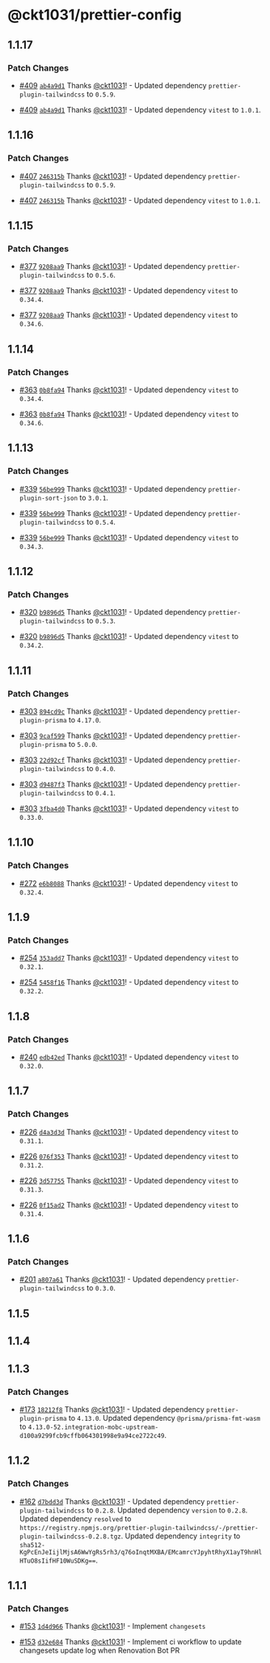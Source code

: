 # @ckt1031/prettier-config

## 1.1.17

### Patch Changes

- [#409](https://github.com/ckt1031/nodejs-config/pull/409) [`ab4a9d1`](https://github.com/ckt1031/nodejs-config/commit/ab4a9d1b403aa0bf470cf2baec92ad5692bffcbb) Thanks [@ckt1031](https://github.com/ckt1031)! - Updated dependency `prettier-plugin-tailwindcss` to `0.5.9`.

- [#409](https://github.com/ckt1031/nodejs-config/pull/409) [`ab4a9d1`](https://github.com/ckt1031/nodejs-config/commit/ab4a9d1b403aa0bf470cf2baec92ad5692bffcbb) Thanks [@ckt1031](https://github.com/ckt1031)! - Updated dependency `vitest` to `1.0.1`.

## 1.1.16

### Patch Changes

- [#407](https://github.com/ckt1031/nodejs-config/pull/407) [`246315b`](https://github.com/ckt1031/nodejs-config/commit/246315b1d67d85c650e35f1df06f616367627db2) Thanks [@ckt1031](https://github.com/ckt1031)! - Updated dependency `prettier-plugin-tailwindcss` to `0.5.9`.

- [#407](https://github.com/ckt1031/nodejs-config/pull/407) [`246315b`](https://github.com/ckt1031/nodejs-config/commit/246315b1d67d85c650e35f1df06f616367627db2) Thanks [@ckt1031](https://github.com/ckt1031)! - Updated dependency `vitest` to `1.0.1`.

## 1.1.15

### Patch Changes

- [#377](https://github.com/ckt1031/nodejs-config/pull/377) [`9208aa9`](https://github.com/ckt1031/nodejs-config/commit/9208aa9721cc1fa9812bcdc307eb64492ca17656) Thanks [@ckt1031](https://github.com/ckt1031)! - Updated dependency `prettier-plugin-tailwindcss` to `0.5.6`.

- [#377](https://github.com/ckt1031/nodejs-config/pull/377) [`9208aa9`](https://github.com/ckt1031/nodejs-config/commit/9208aa9721cc1fa9812bcdc307eb64492ca17656) Thanks [@ckt1031](https://github.com/ckt1031)! - Updated dependency `vitest` to `0.34.4`.

- [#377](https://github.com/ckt1031/nodejs-config/pull/377) [`9208aa9`](https://github.com/ckt1031/nodejs-config/commit/9208aa9721cc1fa9812bcdc307eb64492ca17656) Thanks [@ckt1031](https://github.com/ckt1031)! - Updated dependency `vitest` to `0.34.6`.

## 1.1.14

### Patch Changes

- [#363](https://github.com/ckt1031/nodejs-config/pull/363) [`0b8fa94`](https://github.com/ckt1031/nodejs-config/commit/0b8fa940aebeac44f1fde081b09a9a1088db2faf) Thanks [@ckt1031](https://github.com/ckt1031)! - Updated dependency `vitest` to `0.34.4`.

- [#363](https://github.com/ckt1031/nodejs-config/pull/363) [`0b8fa94`](https://github.com/ckt1031/nodejs-config/commit/0b8fa940aebeac44f1fde081b09a9a1088db2faf) Thanks [@ckt1031](https://github.com/ckt1031)! - Updated dependency `vitest` to `0.34.6`.

## 1.1.13

### Patch Changes

- [#339](https://github.com/ckt1031/nodejs-config/pull/339) [`56be999`](https://github.com/ckt1031/nodejs-config/commit/56be999a89136ac578241a250b07428c7702bdc4) Thanks [@ckt1031](https://github.com/ckt1031)! - Updated dependency `prettier-plugin-sort-json` to `3.0.1`.

- [#339](https://github.com/ckt1031/nodejs-config/pull/339) [`56be999`](https://github.com/ckt1031/nodejs-config/commit/56be999a89136ac578241a250b07428c7702bdc4) Thanks [@ckt1031](https://github.com/ckt1031)! - Updated dependency `prettier-plugin-tailwindcss` to `0.5.4`.

- [#339](https://github.com/ckt1031/nodejs-config/pull/339) [`56be999`](https://github.com/ckt1031/nodejs-config/commit/56be999a89136ac578241a250b07428c7702bdc4) Thanks [@ckt1031](https://github.com/ckt1031)! - Updated dependency `vitest` to `0.34.3`.

## 1.1.12

### Patch Changes

- [#320](https://github.com/ckt1031/nodejs-config/pull/320) [`b9896d5`](https://github.com/ckt1031/nodejs-config/commit/b9896d5bccea97c4890a69c05edd33eec74b9fbf) Thanks [@ckt1031](https://github.com/ckt1031)! - Updated dependency `prettier-plugin-tailwindcss` to `0.5.3`.

- [#320](https://github.com/ckt1031/nodejs-config/pull/320) [`b9896d5`](https://github.com/ckt1031/nodejs-config/commit/b9896d5bccea97c4890a69c05edd33eec74b9fbf) Thanks [@ckt1031](https://github.com/ckt1031)! - Updated dependency `vitest` to `0.34.2`.

## 1.1.11

### Patch Changes

- [#303](https://github.com/ckt1031/nodejs-config/pull/303) [`894cd9c`](https://github.com/ckt1031/nodejs-config/commit/894cd9cd92edd852282b9486fe860768cb1a220e) Thanks [@ckt1031](https://github.com/ckt1031)! - Updated dependency `prettier-plugin-prisma` to `4.17.0`.

- [#303](https://github.com/ckt1031/nodejs-config/pull/303) [`9caf599`](https://github.com/ckt1031/nodejs-config/commit/9caf599192e80a9305a828ddd32357d1f4a4941c) Thanks [@ckt1031](https://github.com/ckt1031)! - Updated dependency `prettier-plugin-prisma` to `5.0.0`.

- [#303](https://github.com/ckt1031/nodejs-config/pull/303) [`22d92cf`](https://github.com/ckt1031/nodejs-config/commit/22d92cfc766493c0b6eebd337c11bd9f60497634) Thanks [@ckt1031](https://github.com/ckt1031)! - Updated dependency `prettier-plugin-tailwindcss` to `0.4.0`.

- [#303](https://github.com/ckt1031/nodejs-config/pull/303) [`d9487f3`](https://github.com/ckt1031/nodejs-config/commit/d9487f3ebd5ea770eeabcc112ebf680c310c7e3a) Thanks [@ckt1031](https://github.com/ckt1031)! - Updated dependency `prettier-plugin-tailwindcss` to `0.4.1`.

- [#303](https://github.com/ckt1031/nodejs-config/pull/303) [`3fba4d0`](https://github.com/ckt1031/nodejs-config/commit/3fba4d07408bd6e944f18fbe61bf432cf15a3259) Thanks [@ckt1031](https://github.com/ckt1031)! - Updated dependency `vitest` to `0.33.0`.

## 1.1.10

### Patch Changes

- [#272](https://github.com/ckt1031/nodejs-config/pull/272) [`e6b8088`](https://github.com/ckt1031/nodejs-config/commit/e6b808839c1514355bb33ef5f2f312d975bd4c3c) Thanks [@ckt1031](https://github.com/ckt1031)! - Updated dependency `vitest` to `0.32.4`.

## 1.1.9

### Patch Changes

- [#254](https://github.com/ckt1031/nodejs-config/pull/254) [`353add7`](https://github.com/ckt1031/nodejs-config/commit/353add7619d0879517a992ed4e8e27f97cbbb4e5) Thanks [@ckt1031](https://github.com/ckt1031)! - Updated dependency `vitest` to `0.32.1`.

- [#254](https://github.com/ckt1031/nodejs-config/pull/254) [`5458f16`](https://github.com/ckt1031/nodejs-config/commit/5458f16fc82b1f994f60d1e4b55bed20a1a3b5eb) Thanks [@ckt1031](https://github.com/ckt1031)! - Updated dependency `vitest` to `0.32.2`.

## 1.1.8

### Patch Changes

- [#240](https://github.com/ckt1031/nodejs-config/pull/240) [`edb42ed`](https://github.com/ckt1031/nodejs-config/commit/edb42ed88d527ab28358c38791939a3e1216c977) Thanks [@ckt1031](https://github.com/ckt1031)! - Updated dependency `vitest` to `0.32.0`.

## 1.1.7

### Patch Changes

- [#226](https://github.com/ckt1031/nodejs-config/pull/226) [`d4a3d3d`](https://github.com/ckt1031/nodejs-config/commit/d4a3d3dec6250cb0878fe855013669303ddcf939) Thanks [@ckt1031](https://github.com/ckt1031)! - Updated dependency `vitest` to `0.31.1`.

- [#226](https://github.com/ckt1031/nodejs-config/pull/226) [`076f353`](https://github.com/ckt1031/nodejs-config/commit/076f353cc7dd0f72faada51fadcc3cd04fce9c7c) Thanks [@ckt1031](https://github.com/ckt1031)! - Updated dependency `vitest` to `0.31.2`.

- [#226](https://github.com/ckt1031/nodejs-config/pull/226) [`3d57755`](https://github.com/ckt1031/nodejs-config/commit/3d577556551948a0decd744f54045396a0bc56bc) Thanks [@ckt1031](https://github.com/ckt1031)! - Updated dependency `vitest` to `0.31.3`.

- [#226](https://github.com/ckt1031/nodejs-config/pull/226) [`0f15ad2`](https://github.com/ckt1031/nodejs-config/commit/0f15ad24c763e848fb99527cb02613504e9543f8) Thanks [@ckt1031](https://github.com/ckt1031)! - Updated dependency `vitest` to `0.31.4`.

## 1.1.6

### Patch Changes

- [#201](https://github.com/ckt1031/nodejs-config/pull/201) [`a807a61`](https://github.com/ckt1031/nodejs-config/commit/a807a6129ab4fb550901bea2573822a40254c49c) Thanks [@ckt1031](https://github.com/ckt1031)! - Updated dependency `prettier-plugin-tailwindcss` to `0.3.0`.

## 1.1.5

## 1.1.4

## 1.1.3

### Patch Changes

- [#173](https://github.com/ckt1031/nodejs-config/pull/173) [`18212f8`](https://github.com/ckt1031/nodejs-config/commit/18212f870358f45426230127a85acefe9dcf80de) Thanks [@ckt1031](https://github.com/ckt1031)! - Updated dependency `prettier-plugin-prisma` to `4.13.0`.
  Updated dependency `@prisma/prisma-fmt-wasm` to `4.13.0-52.integration-mobc-upstream-d100a9299fcb9cffb064301998e9a94ce2722c49`.

## 1.1.2

### Patch Changes

- [#162](https://github.com/ckt1031/nodejs-config/pull/162) [`d7bdd3d`](https://github.com/ckt1031/nodejs-config/commit/d7bdd3d4944374f38f0f91e2dffa62ea48d7376b) Thanks [@ckt1031](https://github.com/ckt1031)! - Updated dependency `prettier-plugin-tailwindcss` to `0.2.8`.
  Updated dependency `version` to `0.2.8`.
  Updated dependency `resolved` to `https://registry.npmjs.org/prettier-plugin-tailwindcss/-/prettier-plugin-tailwindcss-0.2.8.tgz`.
  Updated dependency `integrity` to `sha512-KgPcEnJeIijlMjsA6WwYgRs5rh3/q76oInqtMXBA/EMcamrcYJpyhtRhyX1ayT9hnHlHTuO8sIifHF10WuSDKg==`.

## 1.1.1

### Patch Changes

- [#153](https://github.com/ckt1031/nodejs-config/pull/153) [`1d4d966`](https://github.com/ckt1031/nodejs-config/commit/1d4d966cc4a34dafafe6df4aae75b46f3de8add2) Thanks [@ckt1031](https://github.com/ckt1031)! - Implement `changesets`

- [#153](https://github.com/ckt1031/nodejs-config/pull/153) [`d32e684`](https://github.com/ckt1031/nodejs-config/commit/d32e684147b69313af3301188980555043e09b61) Thanks [@ckt1031](https://github.com/ckt1031)! - Implement ci workflow to update changesets update log when Renovation Bot PR
